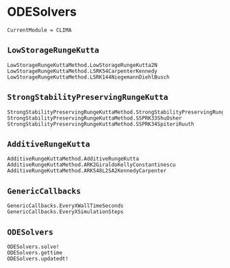 # ODESolvers

```@meta
CurrentModule = CLIMA
```

## `LowStorageRungeKutta`

```@docs
LowStorageRungeKuttaMethod.LowStorageRungeKutta2N
LowStorageRungeKuttaMethod.LSRK54CarpenterKennedy
LowStorageRungeKuttaMethod.LSRK144NiegemannDiehlBusch
```

## `StrongStabilityPreservingRungeKutta`

```@docs
StrongStabilityPreservingRungeKuttaMethod.StrongStabilityPreservingRungeKutta
StrongStabilityPreservingRungeKuttaMethod.SSPRK33ShuOsher
StrongStabilityPreservingRungeKuttaMethod.SSPRK34SpiteriRuuth
```

## `AdditiveRungeKutta`

```@docs
AdditiveRungeKuttaMethod.AdditiveRungeKutta 
AdditiveRungeKuttaMethod.ARK2GiraldoKellyConstantinescu
AdditiveRungeKuttaMethod.ARK548L2SA2KennedyCarpenter 
```

## `GenericCallbacks`

```@docs
GenericCallbacks.EveryXWallTimeSeconds
GenericCallbacks.EveryXSimulationSteps
```

## `ODESolvers`

```@docs
ODESolvers.solve!
ODESolvers.gettime
ODESolvers.updatedt!
```
